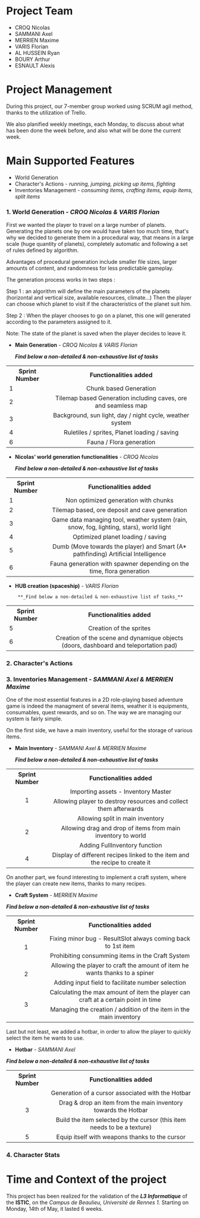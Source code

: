 # Project Team
* CROQ Nicolas
* SAMMANI Axel
* MERRIEN Maxime
* VARIS Florian
* AL HUSSEIN Ryan
* BOURY Arthur
* ESNAULT Alexis

# Project Management
During this project, our 7-member group worked using SCRUM agil method, thanks to the utilization of Trello.

We also planified weekly meetings, each Monday, to discuss about what has been done the week before, and also what will be done the current week.

# Main Supported Features
* World Generation
* Character's Actions - *running, jumping, picking up items, fighting*
* Inventories Management - *consuming items, crafting items, equip items, split items*

### 1. World Generation - *CROQ Nicolas & VARIS Florian*

First we wanted the player to travel on a large number of planets. Generating the planets one by one would have taken too much time,
that's why we decided to generate them in a procedural way, that means in a large scale (huge quantity of planets),
completely automatic and following a set of rules defined by algorithm.

Advantages of procedural generation include smaller file sizes, larger amounts of content, and randomness for less predictable gameplay.

The generation process works in two steps :

Step 1 : an algorithm will define the main parameters of the planets (horizontal and vertical size, available resources, climate...)
Then the player can choose which planet to visit if the characteristics of the planet suit him.

Step 2 : When the player chooses to go on a planet, this one will generated according to the parameters assigned to it.

Note: The state of the planet is saved when the player decides to leave it.

  - **Main Generation** - *CROQ Nicolas & VARIS Florian*

       **_Find below a non-detailed & non-exhaustive list of tasks_**
	   
<table>
  <th align="center"> Sprint Number </th>
  <th align="center"> Functionalities added </th>
  <tr>
    <td rowspan="1" align="left">1</td>
    <td align="center">Chunk based Generation</td>
  </tr>
  <tr>
    <td rowspan="1" align="left">2</td>
    <td align="center">Tilemap based Generation including caves, ore and seamless map</td>
  </tr>
   <tr>
    <td rowspan="1" align="left">3</td>
    <td align="center">Background, sun light, day / night cycle, weather system</td>
  </tr>
  <tr>
    <td rowspan="1" align="left">4</td>
    <td align="center">Ruletiles / sprites, Planet loading / saving</td>
  </tr>
   <tr>
    <td rowspan="1" align="left">6</td>
    <td align="center">Fauna / Flora generation</td>
  </tr>
</table>

  - **Nicolas’ world generation functionalities** - *CROQ Nicolas*

       **_Find below a non-detailed & non-exhaustive list of tasks_**

<table>
  <th align="center"> Sprint Number </th>
  <th align="center"> Functionalities added </th>
  <tr>
    <td rowspan="1" align="left">1</td>
    <td align="center">Non optimized generation with chunks</td>
  </tr>
  <tr>
    <td rowspan="1" align="left">2</td>
    <td align="center">Tilemap based, ore deposit and cave generation</td>
  </tr>
   <tr>
    <td rowspan="1" align="left">3</td>
    <td align="center">Game data managing tool, weather system (rain, snow, fog, lighting, stars), world light</td>
  </tr>
  <tr>
    <td rowspan="1" align="left">4</td>
    <td align="center">Optimized planet loading / saving</td>
  </tr>
  <tr>
    <td rowspan="1" align="left">5</td>
    <td align="center">Dumb (Move towards the player) and Smart (A* pathfinding) Artificial Intelligence</td>
  </tr>
   <tr>
    <td rowspan="1" align="left">6</td>
    <td align="center">Fauna generation with spawner depending on the time, flora generation</td>
  </tr>
</table>

- **HUB creation (spaceship)** - *VARIS Florian*

       **_Find below a non-detailed & non-exhaustive list of tasks_**
	   
<table>
  <th align="center"> Sprint Number </th>
  <th align="center"> Functionalities added </th>
  <tr>
    <td rowspan="1" align="left">5</td>
    <td align="center">Creation of the sprites</td>
  </tr>
   <tr>
    <td rowspan="1" align="left">6</td>
    <td align="center">Creation of the scene and dynamique objects (doors, dashboard and teleportation pad)</td>
  </tr>
</table>
	   
### 2. Character's Actions

### 3. Inventories Management - *SAMMANI Axel & MERRIEN Maxime*
  
One of the most essential features in a 2D role-playing based adventure game is indeed the managment of several items, weather it is equipments, consumables, quest rewards, and so on.
  The way we are managing our system is fairly simple.
  
  On the first side, we have a main inventory, useful for the storage of various items.
    
  - **Main Inventory** - *SAMMANI Axel & MERRIEN Maxime*

       **_Find below a non-detailed & non-exhaustive list of tasks_**

<table>
  <th align="center"> Sprint Number </th>
  <th align="center"> Functionalities added </th>
  <tr>
    <td rowspan="2" align="center">1</td>
    <td align="center">Importing assets - Inventory Master</td>
  </tr>
  <tr>
    <td align="center">Allowing player to destroy resources and collect them afterwards</td>
  </tr>
  <tr>
    <td rowspan="3" align="center">2</td>
    <td align="center">Allowing split in main inventory</td>
  </tr>
  <tr>
    <td align="center">Allowing drag and drop of items from main inventory to world</td>
  </tr>
  <tr>
    <td align="center">Adding FullInventory function</td>
  </tr>
  <tr>
    <td rowspan="1" align="center">4</td>
    <td align="center">Display of different recipes linked to the item and the recipe to create it</td>
  </tr>
</table>
  
On another part, we found interesting to implement a craft system, where the player can create new items, thanks to many recipes.
    
  - **Craft System** - *MERRIEN Maxime*
  
  **_Find below a non-detailed & non-exhaustive list of tasks_**

<table>
  <th align="center"> Sprint Number </th>
  <th align="center"> Functionalities added </th>
  <tr>
    <td rowspan="2" align="center">1</td>
    <td align="center">Fixing minor bug - ResultSlot always coming back to 1st item</td>
  </tr>
  <tr>
    <td align="center">Prohibiting consumming items in the Craft System</td>
  </tr>
  <tr>
    <td rowspan="2" align="center">2</td>
    <td align="center">Allowing the player to craft the amount of item he wants thanks to a spiner</td>
  </tr>
  <tr>
    <td align="center">Adding input field to facilitate number selection</td>
  </tr>
  <tr>
    <td rowspan="2" align="center">3</td>
    <td align="center">Calculating the max amount of item the player can craft at a certain point in time</td>
  </tr>
  <tr>
    <td align="center">Managing the creation / addition of the item in the main inventory</td>
  </tr>
</table>
   
Last but not least, we added a hotbar, in order to allow the player to quickly select the item he wants to use.
    
  - **Hotbar** - *SAMMANI Axel*
  
  **_Find below a non-detailed & non-exhaustive list of tasks_**

<table>
  <th align="center"> Sprint Number </th>
  <th align="center"> Functionalities added </th>
  <tr>
    <td rowspan="3" align="center">3</td>
    <td align="center">Generation of a cursor associated with the Hotbar</td>
  </tr>
  <tr>
    <td align="center">Drag & drop an item from the main inventory towards the Hotbar</td>
  </tr>
  <tr>
    <td align="center">Build the item selected by the cursor (this item needs to be a texture) </td>
  </tr>
  <tr>
    <td align="center">5</td>
    <td align="center">Equip itself with weapons thanks to the cursor</td>
  </tr>
</table>
   
### 4. Character Stats

# Time and Context of the project
This project has been realized for the validation of the **_L3 Informatique_** of the **ISTIC**, on the *Campus de Beaulieu, Université de Rennes 1*.
Starting on Monday, 14th of May, it lasted 6 weeks.
